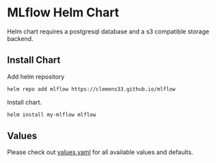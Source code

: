 # MLflow Helm Chart

Helm chart requires a postgresql database and a s3 compatible storage backend.

## Install Chart

Add helm repository

```bash
helm repo add mlflow https://clemens33.github.io/mlflow
```

Install chart. 

```bash
helm install my-mlflow mlflow
```

## Values

Please check out [values.yaml](charts/values.yaml) for all available values and defaults.




